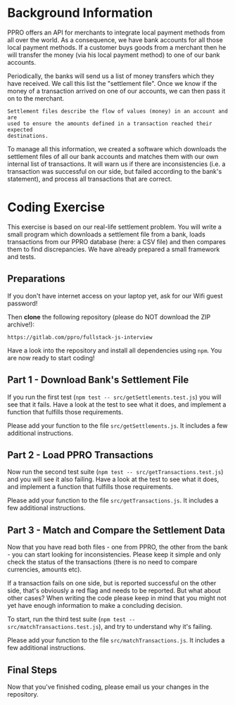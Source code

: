 Background Information
======================

PPRO offers an API for merchants to integrate local payment methods from all over the world.
As a consequence, we have bank accounts for all those local payment methods. If a customer
buys goods from a merchant then he will transfer the money (via his local payment method) to
one of our bank accounts.

Periodically, the banks will send us a list of money transfers which they have received. We
call this list the "settlement file". Once we know if the money of a transaction arrived on
one of our accounts, we can then pass it on to the merchant.

	Settlement files describe the flow of values (money) in an account and are
	used to ensure the amounts defined in a transaction reached their expected
	destinations.

To manage all this information, we created a software which downloads the settlement files
of all our bank accounts and matches them with our own internal list of transactions.
It will warn us if there are inconsistencies (i.e. a transaction was successful on our side,
but failed according to the bank's statement), and process all transactions that are correct.


Coding Exercise
===============

This exercise is based on our real-life settlement problem. You will write a small program
which downloads a settlement file from a bank, loads transactions from our PPRO database
(here: a CSV file) and then compares them to find discrepancies. We have already prepared a
small framework and tests.


Preparations
------------

If you don't have internet access on your laptop yet, ask for our Wifi guest password!

Then **clone** the following repository (please do NOT download the ZIP archive!):

	https://gitlab.com/ppro/fullstack-js-interview

Have a look into the repository and install all dependencies using `npm`. You are now ready
to start coding!


Part 1 - Download Bank's Settlement File
----------------------------------------

If you run the first test (`npm test -- src/getSettlements.test.js`) you will see that it fails.
Have a look at the test to see what it does, and implement a function that fulfills those
requirements.

Please add your function to the file `src/getSettlements.js`. It includes a few
additional instructions.


Part 2 - Load PPRO Transactions
-------------------------------

Now run the second test suite (`npm test -- src/getTransactions.test.js`) and you will see it
also failing. Have a look at the test to see what it does, and implement a function that fulfills
those requirements.

Please add your function to the file `src/getTransactions.js`. It includes a few
additional instructions.


Part 3 - Match and Compare the Settlement Data
----------------------------------------------

Now that you have read both files - one from PPRO, the other from the bank - you can
start looking for inconsistencies. Please keep it simple and only check the status of
the transactions (there is no need to compare currencies, amounts etc).

If a transaction fails on one side, but is reported successful on the other side, that's
obviously a red flag and needs to be reported. But what about other cases? When writing
the code please keep in mind that you might not yet have enough information to make a
concluding decision.

To start, run the third test suite (`npm test -- src/matchTransactions.test.js`), and try
to understand why it's failing.

Please add your function to the file `src/matchTransactions.js`. It includes a few
additional instructions.


Final Steps
-----------

Now that you've finished coding, please email us your changes in the repository.

